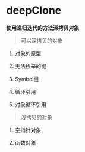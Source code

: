 # deepClone
**使用递归迭代的方法深拷贝对象**

> 可以深拷贝的对象
1. 对象的原型

2. 无法枚举的键

3. Symbol键

4. 循环引用

5. 对象循环引用

> 浅拷贝的对象
1. 空指针对象

2. 函数对象

